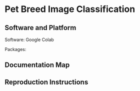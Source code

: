# Pet Breed Image Classification

## Software and Platform
Software: Google Colab

Packages:

## Documentation Map


## Reproduction Instructions
